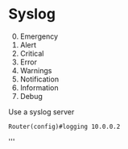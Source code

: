  # Syslog
  
  
  0. Emergency
  1. Alert
  2. Critical
  3. Error
  4. Warnings
  5. Notification
  6. Information
  7. Debug
  
  Use a syslog server
  ```
  Router(config)#logging 10.0.0.2
  ```
'''
